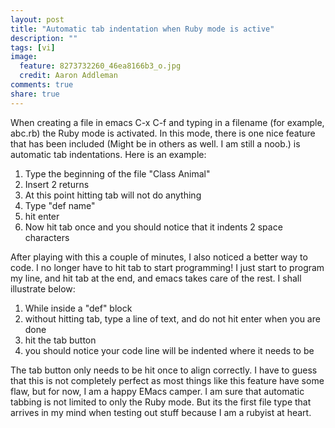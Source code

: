```yaml
---
layout: post
title: "Automatic tab indentation when Ruby mode is active"
description: ""
tags: [vi]
image:
  feature: 8273732260_46ea8166b3_o.jpg
  credit: Aaron Addleman
comments: true
share: true
---
```



<p>When creating a file in emacs C-x C-f and typing in a filename (for example, abc.rb) the Ruby mode is activated. In this mode, there is one nice feature that has been included (Might be in others as well. I am still a noob.) is automatic tab indentations. Here is an example:
</p>
<ol>
<li>Type the beginning of the file "Class Animal"</li>
<li>Insert 2 returns</li>
<li>At this point hitting tab will not do anything</li>
<li>Type "def name"</li>
<li>hit enter</li>
<li>Now hit tab once and you should notice that it indents 2 space characters</li>
</ol>
After playing with this a couple of minutes, I also noticed a better way to code. I no longer have to hit tab to start programming! I just start to program my line, and hit tab at the end, and emacs takes care of the rest. I shall illustrate below:
<ol>
<li>While inside a "def" block</li>
<li>without hitting tab, type a line of text, and do not hit enter when you are done</li>
<li>hit the tab button</li>
<li>you should notice your code line will be indented where it needs to be</li>
</ol>
The tab button only needs to be hit once to align correctly. I have to guess that this is not completely perfect as most things like this feature have some flaw, but for now, I am a happy EMacs camper.
I am sure that automatic tabbing is not limited to only the Ruby mode. But its the first file type that arrives in my mind when testing out stuff because I am a rubyist at heart.
